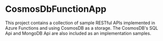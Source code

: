# CosmosDbFunctionApp

This project contains a collection of sample RESTful APIs implemented in Azure Functions and using CosmosDB as a storage. The CosmosDB's SQL Api and MongoDB Api are also included as an implementation samples.
